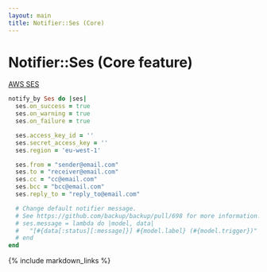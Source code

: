 ```yaml
---
layout: main
title: Notifier::Ses (Core)
---
```


Notifier::Ses (Core feature)
============================

[AWS SES](http://aws.amazon.com/ses/)

``` rb
notify_by Ses do |ses|
  ses.on_success = true
  ses.on_warning = true
  ses.on_failure = true

  ses.access_key_id = ''
  ses.secret_access_key = ''
  ses.region = 'eu-west-1'

  ses.from = "sender@email.com"
  ses.to = "receiver@email.com"
  ses.cc = "cc@email.com"
  ses.bcc = "bcc@email.com"
  ses.reply_to = "reply_to@email.com"

  # Change default notifier message.
  # See https://github.com/backup/backup/pull/698 for more information.
  # ses.message = lambda do |model, data|
  #   "[#{data[:status][:message]}] #{model.label} (#{model.trigger})"
  # end
end
```

{% include markdown_links %}
